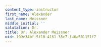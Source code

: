 ```yaml
---
content_type: instructor
first_name: Alexander
last_name: Meissner
middle_initial: ''
salutation: Dr.
title: Dr. Alexander Meissner
uid: 109e34bf-5f10-4161-38c7-f46a501151f7
---
```

